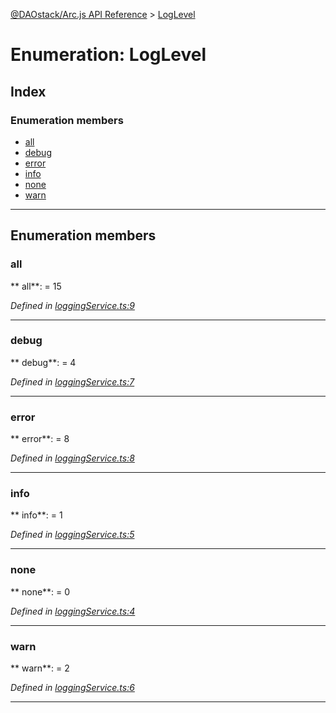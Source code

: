[@DAOstack/Arc.js API Reference](../README.md) > [LogLevel](../enums/loglevel.md)



# Enumeration: LogLevel

## Index

### Enumeration members

* [all](loglevel.md#all)
* [debug](loglevel.md#debug)
* [error](loglevel.md#error)
* [info](loglevel.md#info)
* [none](loglevel.md#none)
* [warn](loglevel.md#warn)



---
## Enumeration members
<a id="all"></a>

###  all

** all**:    = 15

*Defined in [loggingService.ts:9](https://github.com/daostack/arc.js/blob/6909d59/lib/loggingService.ts#L9)*





___

<a id="debug"></a>

###  debug

** debug**:    = 4

*Defined in [loggingService.ts:7](https://github.com/daostack/arc.js/blob/6909d59/lib/loggingService.ts#L7)*





___

<a id="error"></a>

###  error

** error**:    = 8

*Defined in [loggingService.ts:8](https://github.com/daostack/arc.js/blob/6909d59/lib/loggingService.ts#L8)*





___

<a id="info"></a>

###  info

** info**:    = 1

*Defined in [loggingService.ts:5](https://github.com/daostack/arc.js/blob/6909d59/lib/loggingService.ts#L5)*





___

<a id="none"></a>

###  none

** none**:    = 0

*Defined in [loggingService.ts:4](https://github.com/daostack/arc.js/blob/6909d59/lib/loggingService.ts#L4)*





___

<a id="warn"></a>

###  warn

** warn**:    = 2

*Defined in [loggingService.ts:6](https://github.com/daostack/arc.js/blob/6909d59/lib/loggingService.ts#L6)*





___


